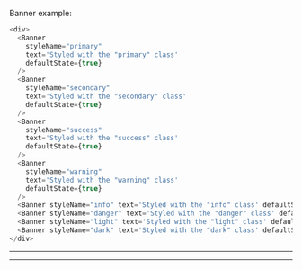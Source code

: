 <!--
 All GTAS code is Copyright 2016, The Department of Homeland Security (DHS), U.S. Customs and Border Protection (CBP).

 Please see license.txt for details.
-->

Banner example:

```js
<div>
  <Banner
    styleName="primary"
    text='Styled with the "primary" class'
    defaultState={true}
  />
  <Banner
    styleName="secondary"
    text='Styled with the "secondary" class'
    defaultState={true}
  />
  <Banner
    styleName="success"
    text='Styled with the "success" class'
    defaultState={true}
  />
  <Banner
    styleName="warning"
    text='Styled with the "warning" class'
    defaultState={true}
  />
  <Banner styleName="info" text='Styled with the "info" class' defaultState={true} />
  <Banner styleName="danger" text='Styled with the "danger" class' defaultState={true} />
  <Banner styleName="light" text='Styled with the "light" class' defaultState={true} />
  <Banner styleName="dark" text='Styled with the "dark" class' defaultState={true} />
</div>
```

---

---
